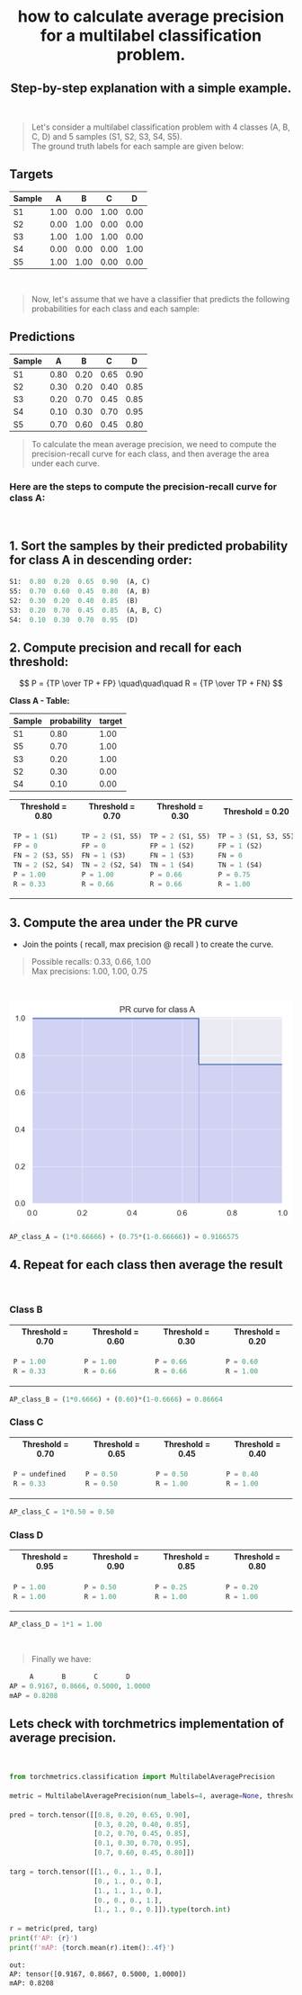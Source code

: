 # <div align="center"> how to calculate average precision for a multilabel classification problem.</div>
##  <div align="center"> Step-by-step explanation with a simple example.</div>
<br>

> Let's consider a multilabel classification problem with 4 classes (A, B, C, D) and 5 samples (S1, S2, S3, S4, S5).<br>
The ground truth labels for each sample are given below:

## **Targets**

| Sample | A | B | C | D
|----------|-------|---------|-------|---------|
S1 | 1.00| 0.00| 1.00| 0.00|
S2 | 0.00| 1.00| 0.00| 0.00|
S3 | 1.00| 1.00| 1.00| 0.00|
S4 | 0.00| 0.00| 0.00| 1.00|
S5 | 1.00| 1.00| 0.00| 0.00|

<br>

> Now, let's assume that we have a classifier that predicts the following probabilities for each class and each sample:

## **Predictions**

| Sample | A | B | C | D
|----------|-------|---------|-------|---------|
S1 |0.80| 0.20| 0.65| 0.90|
S2 |0.30| 0.20| 0.40| 0.85|
S3 |0.20| 0.70| 0.45| 0.85|
S4 |0.10| 0.30| 0.70| 0.95|
S5 |0.70| 0.60| 0.45| 0.80|

>To calculate the mean average precision, we need to compute the precision-recall curve for each class, and then average the area under each curve.<br>

### Here are the steps to compute the precision-recall curve for class A:
<br>

## 1. Sort the samples by their predicted probability for class A in descending order:

```python
S1:  0.80  0.20  0.65  0.90  (A, C)
S5:  0.70  0.60  0.45  0.80  (A, B)
S2:  0.30  0.20  0.40  0.85  (B)
S3:  0.20  0.70  0.45  0.85  (A, B, C)
S4:  0.10  0.30  0.70  0.95  (D)
```

## 2. Compute precision and recall for each threshold:

$$
P = {TP \over TP + FP} \quad\quad\quad R = {TP \over TP + FN}  
$$

**Class A - Table:**

| Sample | probability | target
|----------|-------|---------|
| S1 | 0.80 | 1.00
| S5 | 0.70 | 1.00
| S3 | 0.20 | 1.00
| S2 | 0.30 | 0.00
| S4 | 0.10 | 0.00

<table>
<tr>
<th>Threshold = 0.80</th>
<th>Threshold = 0.70</th>
<th>Threshold = 0.30</th>
<th>Threshold = 0.20</th>
<th>Threshold = 0.10</th>
</tr>

<tr>
<td>

```python
TP = 1 (S1)
FP = 0
FN = 2 (S3, S5)
TN = 2 (S2, S4)
P = 1.00
R = 0.33
```
</td>

<td>

```python
TP = 2 (S1, S5)
FP = 0
FN = 1 (S3)
TN = 2 (S2, S4)
P = 1.00
R = 0.66
```
</td>

<td>

```python
TP = 2 (S1, S5)
FP = 1 (S2)
FN = 1 (S3)
TN = 1 (S4)
P = 0.66
R = 0.66
```
</td>

<td>

```python
TP = 3 (S1, S3, S5)
FP = 1 (S2)
FN = 0
TN = 1 (S4)
P = 0.75
R = 1.00
```
</td>

<td>

```python
TP = 3 (S1, S3, S5)
FP = 2 (S2, S4)
FN = 0
TN = 0
P = 0.60
R = 1.00
```
</td>

</tr>
</table>

## 3. Compute the area under the PR curve

* Join the points ( recall, max precision @ recall ) to create the curve.
>Possible recalls: 0.33, 0.66, 1.00<br>
>Max precisions:   1.00, 1.00, 0.75
<br>

![Git flow](https://github.com/Vinicius-ufsc/average_precision_for_multilabel_classification/blob/main/figure/classA.png?raw=true)

```python
AP_class_A = (1*0.66666) + (0.75*(1-0.66666)) = 0.9166575
```

## 4. Repeat for each class then average the result

<br>

### **Class B**


<table>
<tr>
<th>Threshold = 0.70</th>
<th>Threshold = 0.60</th>
<th>Threshold = 0.30</th>
<th>Threshold = 0.20</th>
</tr>

<tr>
<td>

```python
P = 1.00
R = 0.33
```
</td>

<td>

```python
P = 1.00
R = 0.66
```
</td>

<td>

```python
P = 0.66
R = 0.66
```
</td>

<td>

```python
P = 0.60
R = 1.00
```
</td>

</tr>
</table>

```python
AP_class_B = (1*0.6666) + (0.60)*(1-0.6666) = 0.86664
```

### **Class C**


<table>
<tr>
<th>Threshold = 0.70</th>
<th>Threshold = 0.65</th>
<th>Threshold = 0.45</th>
<th>Threshold = 0.40</th>
</tr>

<tr>
<td>

```python
P = undefined
R = 0.33
```
</td>

<td>

```python
P = 0.50
R = 0.50
```
</td>

<td>

```python
P = 0.50
R = 1.00
```
</td>

<td>

```python
P = 0.40
R = 1.00
```
</td>

</tr>
</table>

```python
AP_class_C = 1*0.50 = 0.50
```

### **Class D**


<table>
<tr>
<th>Threshold = 0.95</th>
<th>Threshold = 0.90</th>
<th>Threshold = 0.85</th>
<th>Threshold = 0.80</th>
</tr>

<tr>
<td>

```python
P = 1.00
R = 1.00
```
</td>

<td>

```python
P = 0.50
R = 1.00
```
</td>

<td>

```python
P = 0.25
R = 1.00
```
</td>

<td>

```python
P = 0.20
R = 1.00
```
</td>

</tr>
</table>

```python
AP_class_D = 1*1 = 1.00
```
<br>

>Finally we have:

```python
     A       B       C       D
AP = 0.9167, 0.8666, 0.5000, 1.0000
mAP = 0.8208
```

## Lets check with torchmetrics implementation of average precision.
<br>

```python
from torchmetrics.classification import MultilabelAveragePrecision

metric = MultilabelAveragePrecision(num_labels=4, average=None, thresholds=None)

pred = torch.tensor([[0.8, 0.20, 0.65, 0.90],
                     [0.3, 0.20, 0.40, 0.85],
                     [0.2, 0.70, 0.45, 0.85],
                     [0.1, 0.30, 0.70, 0.95],
                     [0.7, 0.60, 0.45, 0.80]])

targ = torch.tensor([[1., 0., 1., 0.],
                     [0., 1., 0., 0.],
                     [1., 1., 1., 0.],
                     [0., 0., 0., 1.],
                     [1., 1., 0., 0.]]).type(torch.int)

r = metric(pred, targ)
print(f'AP: {r}')
print(f'mAP: {torch.mean(r).item():.4f}')
```

```
out:
AP: tensor([0.9167, 0.8667, 0.5000, 1.0000])
mAP: 0.8208
```

